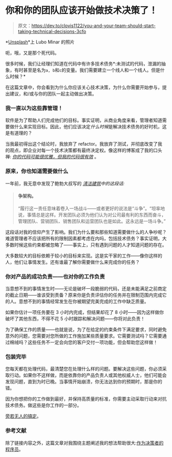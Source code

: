 # 你和你的团队应该开始做技术决策了！

> 原文：<https://dev.to/clovis1122/you-and-your-team-should-start-taking-technical-decisions-3cfo>

*[Unsplash](https://images.unsplash.com/photo-1531429062145-f089688084a6)*上 Lubo Minar 的照片

呃，哦，又是那个死代码。

很多时候，我们让经理们知道在代码中有许多技术债务*:未测试的代码，泄漏的抽象，有时甚至是名为`a, b`和`c`的变量。我们需要建立一个线人和一个线人。但是什么时候？*

在这篇文章中，你会看到为什么你应该关心技术决策，为什么你需要开始参与，提出建议，和/或与你的团队一起主动做出决策。

### 我一直以为这些靠管理！

软件是为了帮助人们完成他们的目标。事实证明，从商业角度来看，管理者知道需要做什么来实现目标。因此，他们应该决定*什么时候*是解决技术债务的好时机，这是有道理的？

当我最初得出这个结论时，我放弃了 refactor。我放弃了测试，并彻底改变了我的观点，即企业对每一个技术决策都有最终决定权。像这样的博客成了我的口头禅: *[你的代码可能很优雅，但我的代码很有效](https://omniti.com/seeds/your-code-may-be-elegant.html)* 。

### 原来，你也知道需要做什么

一年前，我无意中发现了鲍勃大叔写的 *[清洁建筑](https://www.amazon.com/Clean-Architecture-Craftsmans-Software-Structure/dp/0134494164)中的这段话:*

> #### 争架构。
> 
> “履行这一责任意味着卷入一场战斗——或者更好的说法是“斗争”。“坦率地说，事情总是这样。开发团队必须为他们认为对公司最有利的东西而奋斗，管理团队、营销团队、销售团队和运营团队也是如此。这永远是一场斗争。”

这段话对我的信仰产生了影响。我们为什么要和那些知道需要做什么的人争吵呢？难道管理者不应该把所有的限制因素都考虑在内吗，包括技术债务？事实证明，大多数时候这些约束都被忽略了——事实上，只有遇到问题的人才知道问题的存在。

大多数较大的目标依赖于较小的目标来实现。这是实干家的工作——像你这样的人，他们让事情发生。还有谁最了解你需要做什么来完成你的任务？

### 你对产品的成功负责——也对你的工作负责

当意想不到的事情发生时——无论是破坏一段脆弱的代码，还是未能满足之前商定的截止日期——谁该受到责备？原来你是负责评估你的任务并在限制范围内完成它的人。意想不到的事情经常发生在你被期望完美完成的工作中缺乏质量。

如果你估计一项任务要在 3 小时内完成，但结果却花了 8 小时——因为这样做你破坏了其他东西，不得不花 5 小时跟踪和解决问题——你将对此负责！

为了确保工作的质量——也就是说，为了在给定的约束条件下满足要求，同时避免意外的问题，您需要对您所做的工作施加某些质量要求。它需要测试吗？它需要通过棉绒吗？这些任务不一定会向您的客户交付一项功能，但会帮助您这样做！

### 包装完毕

您每天都在处理代码，最清楚您在处理什么样的问题。要解决这些问题，你必须采取行动。如果你不这样做，而是依靠你的产品负责人或其他权威人士，他们可能会发现问题，直到为时已晚。当事情开始崩溃，你无法达到你的预期时，那是你的错。

因为你想把你的工作做到最好，并保持高质量的标准，你需要主动采取行动来对抗技术债务。做这些是你工作的一部分。

[旁若无人的搞定](https://overreacted.io/fix-like-no-ones-watching/)。

### 参考文献

除了链接内容之外，这篇文章对我围绕主题阐述我的想法帮助很大:[作为决策者的程序员](https://blog.ploeh.dk/2019/03/18/the-programmer-as-decision-maker)。